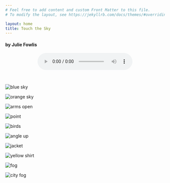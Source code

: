 ```yaml
---
# Feel free to add content and custom Front Matter to this file.
# To modify the layout, see https://jekyllrb.com/docs/themes/#overriding-theme-defaults

layout: home
title: Touch the Sky
---
```

#### by Julie Fowlis

<!-- <script>
    var audio = new Audio('../media/touch-the-sky.mp3');
    audio.play();
  </script> -->

<audio
    controls
    style="margin: 0 auto; display: block;"
    src="../media/touch-the-sky.mp3">t.
</audio>

&nbsp;

![blue sky](/assets/images/blue_sky.jpg)

![orange sky](/assets/images/orange_sky.jpg)

![arms open](/assets/images/arms_open.jpg)

![point](/assets/images/point.jpg)

![birds](/assets/images/birds.jpg)

![angle up](/assets/images/angle_up.jpg)

![jacket](/assets/images/jacket.jpg)

![yellow shirt](/assets/images/yellow_shirt.jpg)

![fog](/assets/images/fog.jpg)

![city fog](/assets/images/city_fog.jpg)
